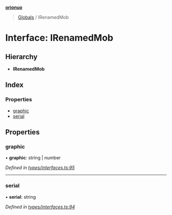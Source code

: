 **[orionuo](../README.md)**

> [Globals](../globals.md) / IRenamedMob

# Interface: IRenamedMob

## Hierarchy

* **IRenamedMob**

## Index

### Properties

* [graphic](irenamedmob.md#graphic)
* [serial](irenamedmob.md#serial)

## Properties

### graphic

•  **graphic**: string \| number

*Defined in [types/interfaces.ts:95](https://github.com/msviha/orionuo/blob/6aeb0e0/src/types/interfaces.ts#L95)*

___

### serial

•  **serial**: string

*Defined in [types/interfaces.ts:94](https://github.com/msviha/orionuo/blob/6aeb0e0/src/types/interfaces.ts#L94)*
